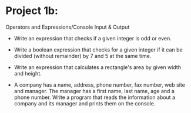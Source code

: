 # Project 1b:

Operators and Expressions/Console Input & Output

- Write an expression that checks if a given integer is odd or even.

- Write a boolean expression that checks for a given integer if it can be divided (without remainder) by 7 and 5 at the same time.

- Write an expression that calculates a rectangle's area by given width and height.

- A company has a name, address, phone number, fax number, web site and manager. The manager has a first name, last name, age and a phone number. Write a program that reads the information about a company and its manager and prints them on the console.
